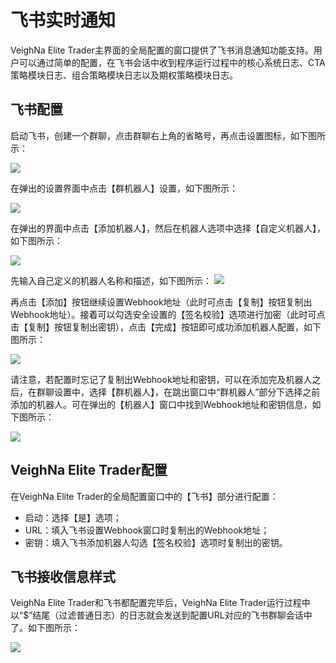 # 飞书实时通知

VeighNa Elite Trader主界面的全局配置的窗口提供了飞书消息通知功能支持。用户可以通过简单的配置，在飞书会话中收到程序运行过程中的核心系统日志、CTA策略模块日志、组合策略模块日志以及期权策略模块日志。

## 飞书配置

启动飞书，创建一个群聊，点击群聊右上角的省略号，再点击设置图标，如下图所示：

![](https://vnpy-doc.oss-cn-shanghai.aliyuncs.com/elite/feishu/1.png)

在弹出的设置界面中点击【群机器人】设置，如下图所示：

![](https://vnpy-doc.oss-cn-shanghai.aliyuncs.com/elite/feishu/2.png)

在弹出的界面中点击【添加机器人】，然后在机器人选项中选择【自定义机器人】，如下图所示：

![](https://vnpy-doc.oss-cn-shanghai.aliyuncs.com/elite/feishu/3.png)

先输入自己定义的机器人名称和描述，如下图所示：
![](https://vnpy-doc.oss-cn-shanghai.aliyuncs.com/elite/feishu/4.png)

再点击【添加】按钮继续设置Webhook地址（此时可点击【复制】按钮复制出Webhook地址）。接着可以勾选安全设置的【签名校验】选项进行加密（此时可点击【复制】按钮复制出密钥），点击【完成】按钮即可成功添加机器人配置，如下图所示：

![](https://vnpy-doc.oss-cn-shanghai.aliyuncs.com/elite/feishu/5.png)

请注意，若配置时忘记了复制出Webhook地址和密钥，可以在添加完及机器人之后，在群聊设置中，选择【群机器人】，在跳出窗口中“群机器人”部分下选择之前添加的机器人。可在弹出的【机器人】窗口中找到Webhook地址和密钥信息，如下图所示：

![](https://vnpy-doc.oss-cn-shanghai.aliyuncs.com/elite/feishu/6.png)


## VeighNa Elite Trader配置

在VeighNa Elite Trader的全局配置窗口中的【飞书】部分进行配置：

- 启动：选择【是】选项；
- URL：填入飞书设置Webhook窗口时复制出的Webhook地址；
- 密钥：填入飞书添加机器人勾选【签名校验】选项时复制出的密钥。


## 飞书接收信息样式

VeighNa Elite Trader和飞书都配置完毕后，VeighNa Elite Trader运行过程中以“$”结尾（过滤普通日志）的日志就会发送到配置URL对应的飞书群聊会话中了。如下图所示：

![](https://vnpy-doc.oss-cn-shanghai.aliyuncs.com/elite/feishu/7.png)
